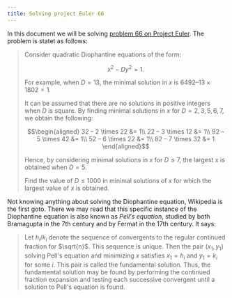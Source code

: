 ```yaml
---
title: Solving project Euler 66
---
```


In this document we will be solving [problem 66 on Project Euler](https://projecteuler.net/problem=66). The problem is statet as follows:

> Consider quadratic Diophantine equations of the form:
>
> $$x^2 - Dy^2 = 1.$$
>
> For example, when $D=13$, the minimal solution in $x$ is $6492 – 13 \times 1802 = 1$.
>
> It can be assumed that there are no solutions in positive integers when $D$ is square.
> By finding minimal solutions in $x$ for $D = {2, 3, 5, 6, 7}$, we obtain the following:
>
> $$\begin{aligned}
>  32 – 2 \times 22 &= 1\\
>  22 – 3 \times 12 &= 1\\
>  92 – 5 \times 42 &= 1\\
>  52 – 6 \times 22 &= 1\\
>  82 – 7 \times 32 &= 1
> \end{aligned}$$
>
> Hence, by considering minimal solutions in $x$ for $D \le 7$, the largest x is obtained when $D=5$.
>
> Find the value of $D \le 1000$ in minimal solutions of $x$ for which the largest value of $x$ is obtained.

Not knowing anything about solving the Diophantine equation, Wikipedia is the first goto. There we may read that this specific instance of the Diophantine equation is also known as *Pell's equation*, studied by both Bramagupta in the 7th century and by Fermat in the 17th century. It says:

> Let $h_{i}/k_{i}$ denote the sequence of convergents to the regular continued fraction for $\sqrt{n}$. This sequence is unique. Then the pair $(x_1, y_1)$ solving Pell's equation and minimizing $x$ satisfies $x_1 = h_i$ and $y_1 = k_i$ for some $i$. This pair is called the fundamental solution. Thus, the fundamental solution may be found by performing the continued fraction expansion and testing each successive convergent until a solution to Pell's equation is found. 
